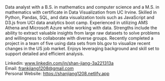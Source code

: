 Data analyst with a B.S. in mathematics and computer science and a M.S. in mathematics with certificate in Data Visualization from UC Irvine. Skilled in Python, Pandas, SQL, and data visualization tools such as JavaScript and D3.js from UCI data analytics boot camp. Experienced in utilizing AMS Athena and Microsoft Azure while working with data. Strengths include the ability to extract valuable insights from large raw datasets to solve problems and willingness to collaborate with diverse groups. Recently completed a project in a team of five using data sets from bls.gov to visualize recent changes in the US job market. Enjoys leveraging background and skill set to support detailed and efficient analysis.
 
Linkedin: www.linkedin.com/in/shan-jiang-3a221313a                                                                                                                                 
Email: frankjiang1208@gmail.com                                                                                                                                                    
Personal Website: https://shanjiang1208.netlify.app
